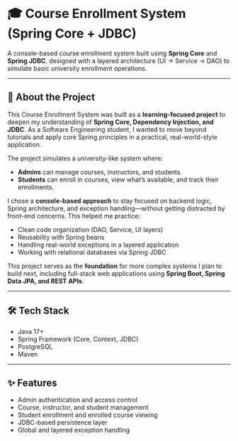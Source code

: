 # 🎓 Course Enrollment System (Spring Core + JDBC)

A console-based course enrollment system built using **Spring Core** and **Spring JDBC**, designed with a layered architecture (UI → Service → DAO) to simulate basic university enrollment operations.

---

## 📖 About the Project

This Course Enrollment System was built as a **learning-focused project** to deepen my understanding of **Spring Core, Dependency Injection, and JDBC**. As a Software Engineering student, I wanted to move beyond tutorials and apply core Spring principles in a practical, real-world-style application.

The project simulates a university-like system where:
- **Admins** can manage courses, instructors, and students.
- **Students** can enroll in courses, view what’s available, and track their enrollments.

I chose a **console-based approach** to stay focused on backend logic, Spring architecture, and exception handling—without getting distracted by front-end concerns. This helped me practice:
- Clean code organization (DAO, Service, UI layers)
- Reusability with Spring beans
- Handling real-world exceptions in a layered application
- Working with relational databases via Spring JDBC

This project serves as the **foundation** for more complex systems I plan to build next, including full-stack web applications using **Spring Boot, Spring Data JPA, and REST APIs**.

---

## 🛠️ Tech Stack

- Java 17+
- Spring Framework (Core, Context, JDBC)
- PostgreSQL
- Maven

---

## ✨ Features

- Admin authentication and access control
- Course, instructor, and student management
- Student enrollment and enrolled course viewing
- JDBC-based persistence layer
- Global and layered exception handling


